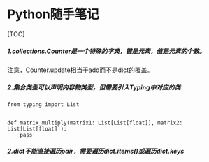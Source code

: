 # Python随手笔记

[TOC]

##### 1.collections.Counter是一个特殊的字典，键是元素，值是元素的个数。

注意，Counter.update相当于add而不是dict的覆盖。

##### 2.集合类型可以声明内容物类型，但需要引入Typing中对应的类

```
from typing import List


def matrix_multiply(matrix1: List[List[float]], matrix2: List[List[float]]):
    pass
```

##### 2.dict不能直接遍历pair，需要遍历dict.items()或遍历dict.keys